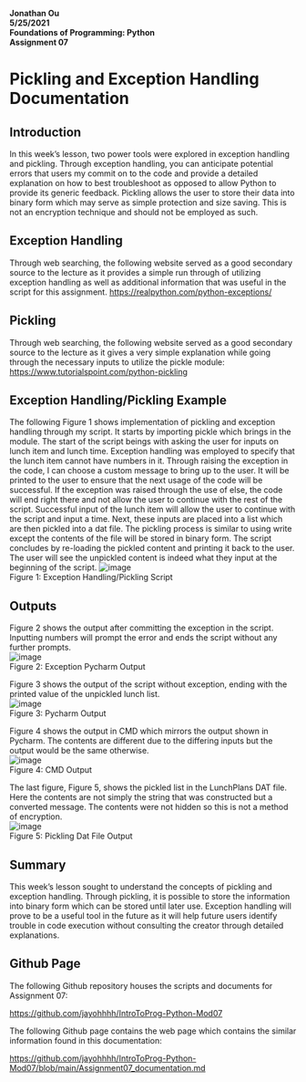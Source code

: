 __Jonathan Ou__  
__5/25/2021__  
__Foundations of Programming: Python__  
__Assignment 07__  

# Pickling and Exception Handling Documentation

## Introduction
In this week’s lesson, two power tools were explored in exception handling and pickling. Through exception handling, you can anticipate potential errors that users my commit on to the code and provide a detailed explanation on how to best troubleshoot as opposed to allow Python to provide its generic feedback. Pickling allows the user to store their data into binary form which may serve as simple protection and size saving. This is not an encryption technique and should not be employed as such.

## Exception Handling
Through web searching, the following website served as a good secondary source to the lecture as it provides a simple run through of utilizing exception handling as well as additional information that was useful in the script for this assignment.
https://realpython.com/python-exceptions/

## Pickling
Through web searching, the following website served as a good secondary source to the lecture as it gives a very simple explanation while going through the necessary inputs to utilize the pickle module:  
https://www.tutorialspoint.com/python-pickling  

## Exception Handling/Pickling Example
The following Figure 1 shows implementation of pickling and exception handling through my script. It starts by importing pickle which brings in the module. The start of the script beings with asking the user for inputs on lunch item and lunch time. Exception handling was employed to specify that the lunch item cannot have numbers in it. Through raising the exception in the code, I can choose a custom message to bring up to the user. It will be printed to the user to ensure that the next usage of the code will be successful. If the exception was raised through the use of else, the code will end right there and not allow the user to continue with the rest of the script. Successful input of the lunch item will allow the user to continue with the script and input a time. Next, these inputs are placed into a list which are then pickled into a dat file. The pickling process is similar to using write except the contents of the file will be stored in binary form. The script concludes by re-loading the pickled content and printing it back to the user. The user will see the unpickled content is indeed what they input at the beginning of the script.
![image](https://user-images.githubusercontent.com/29714047/119613518-03c4f580-bdb2-11eb-9758-cfe39748c438.png)  
Figure 1: Exception Handling/Pickling Script

## Outputs
Figure 2 shows the output after committing the exception in the script. Inputting numbers will prompt the error and ends the script without any further prompts.  
![image](https://user-images.githubusercontent.com/29714047/119613561-13443e80-bdb2-11eb-80af-09990de7c1f7.png)  
Figure 2: Exception Pycharm Output

Figure 3 shows the output of the script without exception, ending with the printed value of the unpickled lunch list.  
![image](https://user-images.githubusercontent.com/29714047/119613582-193a1f80-bdb2-11eb-8f41-cb4b4c1cba10.png)  
Figure 3: Pycharm Output

Figure 4 shows the output in CMD which mirrors the output shown in Pycharm. The contents are different due to the differing inputs but the output would be the same otherwise.  
![image](https://user-images.githubusercontent.com/29714047/119613604-1fc89700-bdb2-11eb-9fa0-ed5330ec0f09.png)  
Figure 4: CMD Output

The last figure, Figure 5, shows the pickled list in the LunchPlans DAT file. Here the contents are not simply the string that was constructed but a converted message. The contents were not hidden so this is not a method of encryption.  
![image](https://user-images.githubusercontent.com/29714047/119613630-26efa500-bdb2-11eb-871e-1bb67c427c9d.png)  
Figure 5: Pickling Dat File Output

## Summary
This week’s lesson sought to understand the concepts of pickling and exception handling. Through pickling, it is possible to store the information into binary form which can be stored until later use. Exception handling will prove to be a useful tool in the future as it will help future users identify trouble in code execution without consulting the creator through detailed explanations.

## Github Page
The following Github repository houses the scripts and documents for Assignment 07:

https://github.com/jayohhhh/IntroToProg-Python-Mod07

The following Github page contains the web page which contains the similar information found in this documentation:

https://github.com/jayohhhh/IntroToProg-Python-Mod07/blob/main/Assignment07_documentation.md
